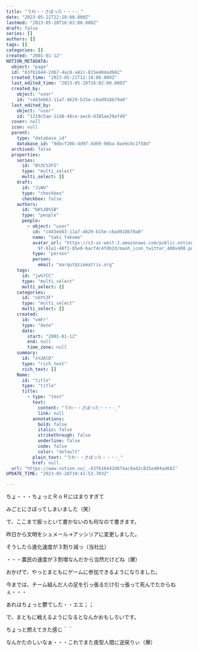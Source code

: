 ```yaml
---
title: "うわ・・さぼった・・・-_"
date: "2023-05-21T12:18:00.000Z"
lastmod: "2023-05-28T16:02:00.000Z"
draft: false
series: []
authors: []
tags: []
categories: []
created: "2001-01-12"
NOTION_METADATA:
  object: "page"
  id: "63fb1644-2d67-4ac8-a42c-815e404ad682"
  created_time: "2023-05-21T12:18:00.000Z"
  last_edited_time: "2023-05-28T16:02:00.000Z"
  created_by:
    object: "user"
    id: "c443eb63-11a7-4629-b15e-c6ad918b79a0"
  last_edited_by:
    object: "user"
    id: "1219c5ae-11d8-48ce-aec6-d385ae29af49"
  cover: null
  icon: null
  parent:
    type: "database_id"
    database_id: "9dbcf20b-4d97-4d69-98ba-8ae9c8c1f58d"
  archived: false
  properties:
    series:
      id: "B%3C%3FS"
      type: "multi_select"
      multi_select: []
    draft:
      id: "JiWU"
      type: "checkbox"
      checkbox: false
    authors:
      id: "bK%3B%5B"
      type: "people"
      people:
        - object: "user"
          id: "c443eb63-11a7-4629-b15e-c6ad918b79a0"
          name: "Saki Yakumo"
          avatar_url: "https://s3-us-west-2.amazonaws.com/public.notion-static.com/3ad1c4\
            97-61e1-48f1-85e8-6acf4c4fdb2d/maoh_icon_twitter_400x400.png"
          type: "person"
          person:
            email: "marqut@ziomatrix.org"
    tags:
      id: "jw%7CC"
      type: "multi_select"
      multi_select: []
    categories:
      id: "nbY%3F"
      type: "multi_select"
      multi_select: []
    created:
      id: "vmFr"
      type: "date"
      date:
        start: "2001-01-12"
        end: null
        time_zone: null
    summary:
      id: "x%3AlD"
      type: "rich_text"
      rich_text: []
    Name:
      id: "title"
      type: "title"
      title:
        - type: "text"
          text:
            content: "うわ・・さぼった・・・-_"
            link: null
          annotations:
            bold: false
            italic: false
            strikethrough: false
            underline: false
            code: false
            color: "default"
          plain_text: "うわ・・さぼった・・・-_"
          href: null
  url: "https://www.notion.so/_-63fb16442d674ac8a42c815e404ad682"
UPDATE_TIME: "2023-05-28T19:41:53.703Z"

---
```

<link rel="stylesheet" href="https://cdn.jsdelivr.net/npm/katex@0.16.2/dist/katex.min.css" integrity="sha384-bYdxxUwYipFNohQlHt0bjN/LCpueqWz13HufFEV1SUatKs1cm4L6fFgCi1jT643X" crossorigin="anonymous">


ちょ・・・ちょっとＲｏＲにはまりすぎて


みごとにさぼってしまいました（笑）


で、ここまで振っといて書かないのも何なので書きます。


昨日から文明をシュメール→アッシリアに変更しました。


そうしたら進化速度が３割り減っ（当社比）


・・・農民の速度が３割増なんだから当然だけどね（爆）


おかげで、やっとまともにゲームに参加できるようになりました。


今までは、チーム組んだ人の足を引っ張るだけ引っ張って死んでたからねぇ・・・


あれはちょっと鬱でした・・エエ；；


で、まともに戦えるようになるとなんかおもしろいです。


ちょっと燃えてきた感じ＾＾


なんかたのしいなぁ・・・これでまた夜型人間に逆戻りぃ（爆）

